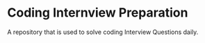 # Coding Internview Preparation
A repository that is used to solve coding Interview Questions daily.
